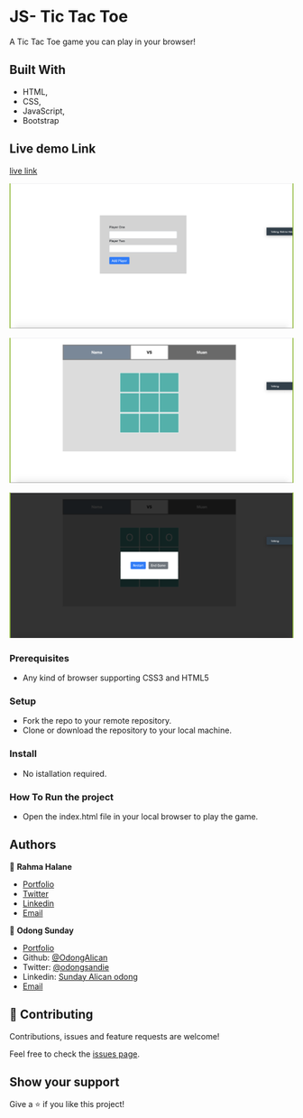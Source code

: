 # JS- Tic Tac Toe

A Tic Tac Toe game you can play in your browser!

## Built With

- HTML,
- CSS,
- JavaScript,
- Bootstrap

## Live demo Link

[live link](https://raw.githack.com/imahnama/JS-tic_tac-toe/feature-factory-functions/index.html)

![Create Book](dist/images/1.png)

![Create Book](dist/images/2.png)

![Create Book](dist/images/3.png)

### Prerequisites

- Any kind of browser supporting CSS3 and HTML5

### Setup

- Fork the repo to your remote repository.
- Clone or download the repository to your local machine.

### Install

- No istallation required.

### How To Run the project

- Open the index.html file in your local browser to play the game.


## Authors

👤 **Rahma Halane**

- [Portfolio](https://raw.githack.com/imahnama/my-portfolio/develop/index.html)
- [Twitter](https://twitter.com/halane_rahma)
- [Linkedin](https://www.linkedin.com/in/rahmahalane/)
- [Email](mailto:Halane.rahma@gmail.com )

👤 **Odong Sunday**

- [Portfolio](https://odongsunday.netlify.app/)
- Github: [@OdongAlican](https://github.com/OdongAlican)
- Twitter: [@odongsandie](https://twitter.com/odongsandie)
- Linkedin: [Sunday Alican odong](https://www.linkedin.com/in/sunday-alican-odong/)
- [Email](mailto:sandieo.2020@gmail.com)


## 🤝 Contributing

Contributions, issues and feature requests are welcome!

Feel free to check the [issues page](https://github.com/imahnama/JS-tic_tac-toe/issues).

## Show your support

Give a ⭐️ if you like this project!
